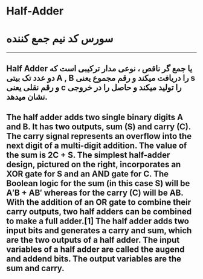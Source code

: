 # Half-Adder
# سورس کد نیم جمع کننده
----------------
Half Adder یا جمع گر ناقص ، نوعی مدار ترکیبی است که دو عدد تک بیتی A , B را دریافت میکند و رقم مجموع یعنی s و رقم نقلی یعنی c را تولید میکند و حاصل را در خروجی نشان میدهد.
------------------
The half adder adds two single binary digits A and B. It has two outputs, sum (S) and carry (C). The carry signal represents an overflow into the next digit of a multi-digit addition. The value of the sum is 2C + S. The simplest half-adder design, pictured on the right, incorporates an XOR gate for S and an AND gate for C. The Boolean logic for the sum (in this case S) will be A′B + AB′ whereas for the carry (C) will be AB. With the addition of an OR gate to combine their carry outputs, two half adders can be combined to make a full adder.[1] The half adder adds two input bits and generates a carry and sum, which are the two outputs of a half adder. The input variables of a half adder are called the augend and addend bits. The output variables are the sum and carry.
----------------
